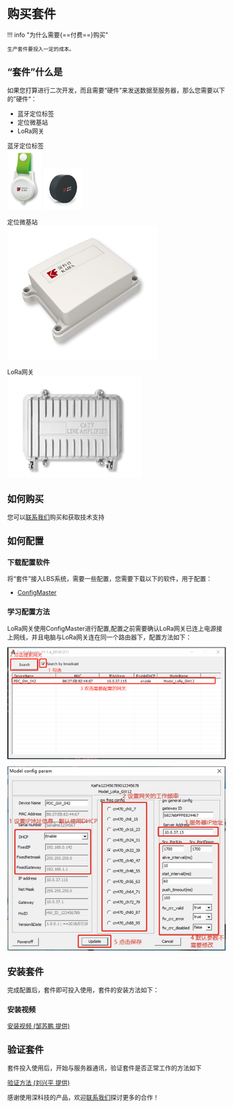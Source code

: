 # 购买套件


!!! info "为什么需要{==付费==}购买"

    生产套件要投入一定的成本。



## “套件”什么是

如果您打算进行二次开发，而且需要“硬件”来发送数据至服务器，那么您需要以下的”硬件“：

* 蓝牙定位标签
* 定位微基站
* LoRa网关

蓝牙定位标签  
![RUNOOB 图标](./assets/images/beacon1.png "markdown")
![RUNOOB 图标](./assets/images/beacon2.png "markdown")

定位微基站  
![定位微基站](./assets/images/station.png "markdown")

LoRa网关  
![RUNOOB 图标](./assets/images/gateway.png "markdown")

## 如何购买

您可以[联系我们]()购买和获取技术支持

## 如何配置

### 下载配置软件

将“套件”接入LBS系统，需要一些配置，您需要下载以下的软件，用于配置：

* [ConfigMaster](./assets/ConfigMaster_20181211.zip)


### 学习配置方法

LoRa网关使用ConfigMaster进行配置,配置之前需要确认LoRa网关已连上电源接上网线，并且电脑与LoRa网关连在同一个路由器下，配置方法如下：  

![RUNOOB 图标](./assets/images/gwsetting1.png "markdown")  

![RUNOOB 图标](./assets/images/gwsetting2.jpg "markdown")

## 安装套件

完成配置后，套件即可投入使用，套件的安装方法如下：

### 安装视频

[安装视频 (邹苏鹏 提供)]()


## 验证套件

套件投入使用后，开始与服务器通讯，验证套件是否正常工作的方法如下

[验证方法 (刘兴平 提供)]()


感谢使用深科技的产品，欢迎[联系我们](./contact.md)探讨更多的合作！
